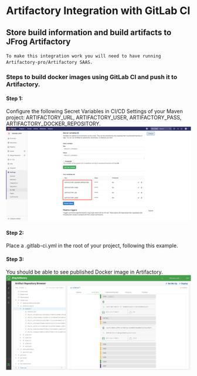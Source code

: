 # Artifactory Integration with GitLab CI
## Store build information and build artifacts to JFrog Artifactory

`To make this integration work you will need to have running Artifactory-pro/Artifactory SAAS.`

### Steps to build docker images using GitLab CI and push it to Artifactory.

#### Step 1:

Configure the following Secret Variables in CI/CD Settings of your Maven project: ARTIFACTORY_URL, ARTIFACTORY_USER, ARTIFACTORY_PASS, ARTIFACTORY_DOCKER_REPOSITORY.
![screenshot](img/Screen_Shot1.png)

#### Step 2:

Place a .gitlab-ci.yml in the root of your project, following this example.

#### Step 3:

You should be able to see published Docker image in Artifactory.
![screenshot](img/Screen_Shot2.png)
